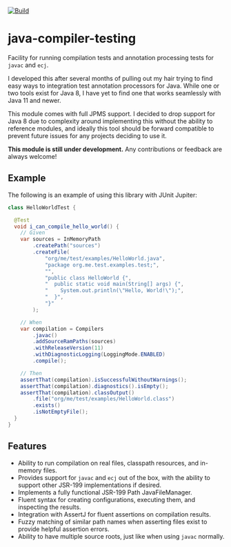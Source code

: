 [![Build](https://github.com/ascopes/java-compiler-testing/actions/workflows/commit.yaml/badge.svg?branch=main&event=push)](https://github.com/ascopes/java-compiler-testing/actions/workflows/commit.yaml)

# java-compiler-testing
Facility for running compilation tests and annotation processing tests
for `javac` and `ecj`.

I developed this after several months of pulling out my hair trying to
find easy ways to integration test annotation processors for Java. While
one or two tools exist for Java 8, I have yet to find one that works
seamlessly with Java 11 and newer.

This module comes with full JPMS support. I decided to drop support for
Java 8 due to complexity around implementing this without the ability to
reference modules, and ideally this tool should be forward compatible to
prevent future issues for any projects deciding to use it.

**This module is still under development.** Any contributions or feedback
are always welcome!

## Example

The following is an example of using this library with JUnit Jupiter:

```java
class HelloWorldTest {

  @Test
  void i_can_compile_hello_world() {
    // Given
    var sources = InMemoryPath
        .createPath("sources")
        .createFile(
            "org/me/test/examples/HelloWorld.java",
            "package org.me.test.examples.test;",
            "",
            "public class HelloWorld {",
            "  public static void main(String[] args) {",
            "    System.out.println(\"Hello, World!\");",
            "  }",
            "}"
        );

    // When
    var compilation = Compilers
        .javac()
        .addSourceRamPaths(sources)
        .withReleaseVersion(11)
        .withDiagnosticLogging(LoggingMode.ENABLED)
        .compile();

    // Then
    assertThat(compilation).isSuccessfulWithoutWarnings();
    assertThat(compilation).diagnostics().isEmpty();
    assertThat(compilation).classOutput()
        .file("org/me/test/examples/HelloWorld.class")
        .exists()
        .isNotEmptyFile();
  }
}
```

## Features

- Ability to run compilation on real files, classpath resources,
  and in-memory files.
- Provides support for `javac` and `ecj` out of the box, with the
  ability to support other JSR-199 implementations if desired.
- Implements a fully functional JSR-199 Path JavaFileManager.
- Fluent syntax for creating configurations, executing them, and
  inspecting the results.
- Integration with AssertJ for fluent assertions on compilation
  results.
- Fuzzy matching of similar path names when asserting files exist
  to provide helpful assertion errors.
- Ability to have multiple source roots, just like when using
  `javac` normally.
